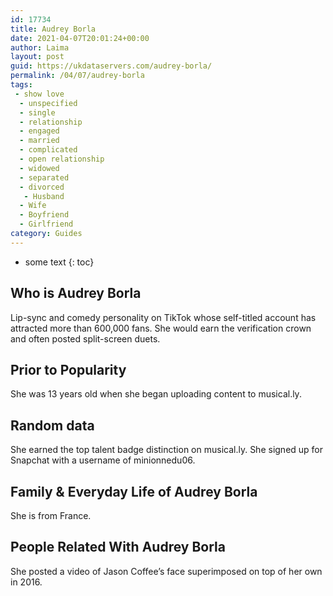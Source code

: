 ```yaml
---
id: 17734
title: Audrey Borla
date: 2021-04-07T20:01:24+00:00
author: Laima
layout: post
guid: https://ukdataservers.com/audrey-borla/
permalink: /04/07/audrey-borla
tags:
 - show love
  - unspecified
  - single
  - relationship
  - engaged
  - married
  - complicated
  - open relationship
  - widowed
  - separated
  - divorced
   - Husband
  - Wife
  - Boyfriend
  - Girlfriend
category: Guides
---
```


* some text
{: toc}


## Who is Audrey Borla
                  
                  
                  
Lip-sync and comedy personality on TikTok whose self-titled account has attracted more than 600,000 fans. She would earn the verification crown and often posted split-screen duets.
                  
              
            
              
            
                
                
                
## Prior to Popularity
                  
                  
                  
She was 13 years old when she began uploading content to musical.ly.
                  
              
            
              
            
                
                
                
## Random data
                  
                  
                  
She earned the top talent badge distinction on musical.ly. She signed up for Snapchat with a username of minionnedu06.
                  
              
            
              
            
                
                
                
## Family & Everyday Life of Audrey Borla
                  
                  
                  
She is from France.
                  
              
            
              
            
                
                
                
## People Related With Audrey Borla
                  
                  
                  
She posted a video of Jason Coffee&#8217;s face superimposed on top of her own in 2016.
                  
              
            
              
            
                
              
            
              
              
            
            
              
            
          
          
          